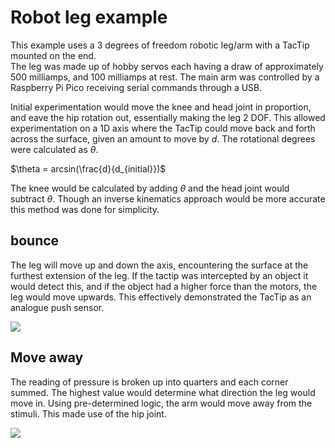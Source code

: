 # Robot leg example
This example uses a 3 degrees of freedom robotic leg/arm with a TacTip mounted on the end.  
The leg was made up of hobby servos each having a draw of approximately 500 milliamps, and 100 milliamps at rest. The main arm was controlled by a Raspberry Pi Pico receiving serial commands through a USB.  

Initial experimentation would move the knee and head joint in proportion, and eave the hip rotation out, essentially making the leg 2 DOF. This allowed experimentation on a 1D axis where the TacTip could move back and forth across the surface, given an amount to move by $d$. The rotational degrees were calculated as $\theta$.  

$\theta = arcsin(\frac{d}{d_{initial}})$ 

The knee would be calculated by adding $\theta$ and the head joint would subtract $\theta$. Though an inverse kinematics approach would be more accurate this method was done for simplicity.  



## bounce
The leg will move up and down the axis, encountering the surface at the furthest extension of the leg. If the tactip was intercepted by an object it would detect this, and if the object had a higher force than the motors, the leg would move upwards. This effectively demonstrated the TacTip as an analogue push sensor. 

<img src="Assets/images/armTouch.gif">

## Move away

The reading of pressure is broken up into quarters and each corner summed. The highest value would determine what direction the leg would move in. Using pre-determined logic, the arm would move away from the stimuli. This made use of the hip joint.  

<img src="Assets/images/runAway.gif">
